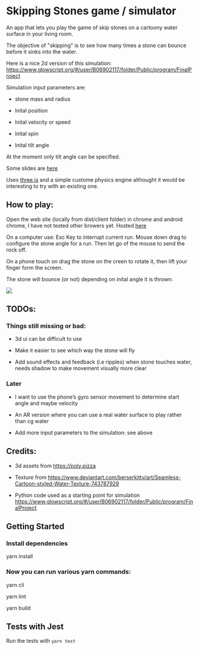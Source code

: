 # Skipping Stones game / simulator

An app that lets you play the game of skip stones on a cartoony water surface in your living room.

The objective of "skipping" is to see how many times a stone can bounce before it sinks into the water.

Here is a nice 2d version of this simulation:
https://www.glowscript.org/#/user/B06902117/folder/Public/program/FinalProject

Simulation input parameters are:
* stone mass and radius

* Inital position

* Inital velocity or speed

* Inital spin

* Inital tilt angle

At the moment only tilt angle can be specified.

Some slides are [here](https://docs.google.com/presentation/d/1JtKs5VajW88dYSgr5EwdCILuMcmJk0QbY2yZ9t8yddc/edit?usp=sharing)

Uses [three.js](https://threejs.org) and a simple custome physics engine althought it would be interesting to try with an existing one.


## How to play: 
Open the web site (locally from dist/client folder) in chrome and android chrome, I have not tested other browers yet. 
Hosted [here](https:/) 

On a computer use: 
Esc Key to interrupt current run. 
Mouse down drag to configure the stone angle for a run.
Then let go of the mouse to send the rock off.

On a phone touch on drag the stone on the creen to rotate it, then lift your finger form the screen. 

The stone will bounce (or not) depending on inital angle it is thrown:

![](Animation2.gif)

## TODOs:
### Things still missing or bad: 
* 3d ui can be difficult to use

* Make it easier to see which way the stone will fly 

* Add sound effects and feedback (i.e ripples) when stone touches water, needs shadow to make movement visually more clear


### Later
* I want to use the phone’s gyro sensor movement to determine start angle and maybe velocity

* An AR version where you can use a real water surface to play rather than cg water

* Add more input parameters to the simulation: see above


## Credits:
* 3d assets from https://poly.pizza

* Texture from https://www.deviantart.com/berserkitty/art/Seamless-Cartoon-styled-Water-Texture-743787929

* Python code used as a starting point for simulation
https://www.glowscript.org/#/user/B06902117/folder/Public/program/FinalProject


## Getting Started

### Install dependencies
yarn install

###  Now you can run various yarn commands:
yarn cli

yarn lint

yarn build



## Tests with Jest

Run the tests with `yarn test` 


